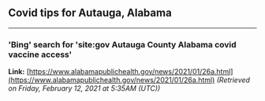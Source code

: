## Covid tips for Autauga, Alabama
---

### 'Bing' search for **'site:gov Autauga County Alabama covid vaccine access'**

**Link:** [https://www.alabamapublichealth.gov/news/2021/01/26a.html](https://www.alabamapublichealth.gov/news/2021/01/26a.html)
*(Retrieved on Friday, February 12, 2021 at 5:35AM (UTC))*